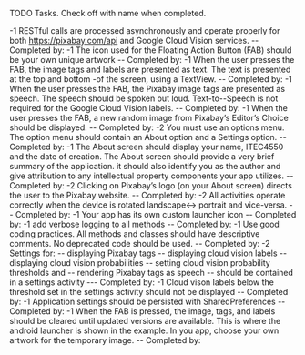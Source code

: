 TODO Tasks. Check off with name when completed.

-1 RESTful calls are processed asynchronously and operate properly for both https://pixabay.com/api and Google Cloud Vision services.
-- Completed by:
-1 The icon used for the Floating Action Button (FAB) should be your own unique artwork
-- Completed by:
-1 When the user presses the FAB, the image tags and labels are presented as text. The text is presented at the top and bottom -of the screen, using a TextView. 
-- Completed by:
-1 When the user presses the FAB, the Pixabay image tags are presented as speech. The speech should be spoken out loud. Text-to--Speech is not required for the Google Cloud Vision labels.
-- Completed by:
-1 When the user presses the FAB, a new random image from Pixabay’s Editor’s Choice should be displayed.
-- Completed by:
-2 You must use an options menu. The option menu should contain an About option and a Settings option.
-- Completed by:
-1 The About screen should display your name, ITEC4550 and the date of creation. The About screen should provide a very brief summary of the application. it should also identify you as the author and give attribution to any intellectual property components your app utilizes.
-- Completed by:
-2 Clicking on Pixabay’s logo (on your About screen) directs the user to the Pixabay website.
-- Completed by:
-2 All activities operate correctly when the device is rotated landscape<-> portrait and vice-versa.
-- Completed by:
-1 Your app has its own custom launcher icon
-- Completed by:
-1 add verbose logging to all methods
-- Completed by:
-1 Use good coding practices. All methods and classes should have descriptive comments. No deprecated code should be used.
-- Completed by:
-2 Settings for: 
--  displaying Pixabay tags
--  displaying cloud vision labels
--  displaying cloud vision probabilities
--  setting cloud vision probability thresholds and 
--  rendering Pixabay tags as speech 
--  should be contained in a settings activity
--- Completed by:
-1 Cloud vison labels below the threshold set in the settings activity should not be displayed
-- Completed by:
-1 Application settings should be persisted with SharedPreferences
-- Completed by:
-1 When the FAB is pressed, the image, tags, and labels should be cleared until updated versions are available. This is where the android launcher is shown in the example. In you app, choose your own artwork for the temporary image. 
-- Completed by:

